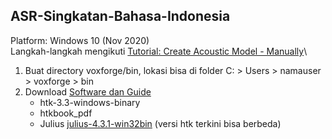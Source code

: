 ## ASR-Singkatan-Bahasa-Indonesia
Platform: Windows 10 (Nov 2020)\
Langkah-langkah mengikuti [Tutorial: Create Acoustic Model - Manually](http://www.voxforge.org/home/dev/acousticmodels/windows/create/htkjulius/tutorial)\
1. Buat directory voxforge/bin, lokasi bisa di folder C: > Users > namauser > voxforge > bin
2. Download [Software dan Guide](http://www.voxforge.org/home/dev/acousticmodels/windows/create/htkjulius/tutorial/download)
   - htk-3.3-windows-binary
   - htkbook_pdf
   - Julius [julius-4.3.1-win32bin](http://julius.osdn.jp/en_index.php#latest_version) (versi htk terkini bisa berbeda)
